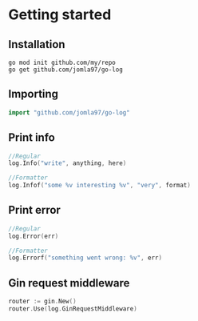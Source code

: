 # Getting started

## Installation
```
go mod init github.com/my/repo
go get github.com/jomla97/go-log
```

## Importing
``` go
import "github.com/jomla97/go-log"
```

## Print info
```go
//Regular
log.Info("write", anything, here)

//Formatter
log.Infof("some %v interesting %v", "very", format)
```

## Print error
```go
//Regular
log.Error(err)

//Formatter
log.Errorf("something went wrong: %v", err)
```

## Gin request middleware
```go
router := gin.New()
router.Use(log.GinRequestMiddleware)
```
